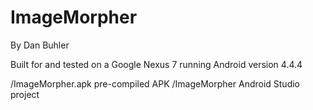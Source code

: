 # ImageMorpher

By Dan Buhler

Built for and tested on a Google Nexus 7 running Android version 4.4.4

/ImageMorpher.apk   pre-compiled APK
/ImageMorpher       Android Studio project
